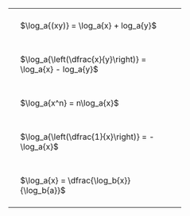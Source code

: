 ---
---

#  
<br>
<style type="text/css">
#T_96fb5 th.col_heading {
  text-align: left;
  font-size: 1em;
}
#T_96fb5 td {
  text-align: left;
  font-size: 1em;
  padding: 1.5em;
}
#T_96fb5_row0_col0, #T_96fb5_row1_col0, #T_96fb5_row2_col0, #T_96fb5_row3_col0, #T_96fb5_row4_col0 {
  width: 300px;
  white-space: pre-wrap;
}
</style>
<table id="T_96fb5">
  <thead>
  </thead>
  <tbody>
    <tr>
      <td id="T_96fb5_row0_col0" class="data row0 col0" >$\log_a{(xy)} = \log_a{x} + log_a{y}$</td>
    </tr>
    <tr>
      <td id="T_96fb5_row1_col0" class="data row1 col0" >$\log_a{\left(\dfrac{x}{y}\right)} = \log_a{x} - log_a{y}$</td>
    </tr>
    <tr>
      <td id="T_96fb5_row2_col0" class="data row2 col0" >$\log_a{x^n} = n\log_a{x}$</td>
    </tr>
    <tr>
      <td id="T_96fb5_row3_col0" class="data row3 col0" >$\log_a{\left(\dfrac{1}{x}\right)} = -\log_a{x}$</td>
    </tr>
    <tr>
      <td id="T_96fb5_row4_col0" class="data row4 col0" >$\log_a{x} = \dfrac{\log_b{x}}{\log_b{a}}$</td>
    </tr>
  </tbody>
</table>
